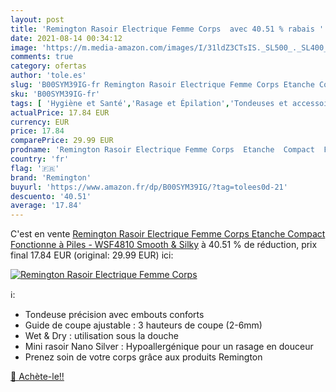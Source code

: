 ```yaml
---
layout: post
title: 'Remington Rasoir Electrique Femme Corps  avec 40.51 % rabais '
date: 2021-08-14 00:34:12
image: 'https://m.media-amazon.com/images/I/31ldZ3CTsIS._SL500_._SL400_.jpg'
comments: true
category: ofertas
author: 'tole.es'
slug: 'B00SYM39IG-fr Remington Rasoir Electrique Femme Corps Etanche Compact...'
sku: 'B00SYM39IG-fr'
tags: [ 'Hygiène et Santé','Rasage et Épilation','Tondeuses et accessoires','Tondeuses femme','remington', ]
actualPrice: 17.84 EUR
currency: EUR
price: 17.84
comparePrice: 29.99 EUR
prodname: 'Remington Rasoir Electrique Femme Corps  Etanche  Compact  Fonctionne à Piles - WSF4810 Smooth & Silky'
country: 'fr'
flag: '🇫🇷'
brand: 'Remington'
buyurl: 'https://www.amazon.fr/dp/B00SYM39IG/?tag=tolees0d-21'
descuento: '40.51'
average: '17.84'
---
```


C'est en vente [Remington Rasoir Electrique Femme Corps  Etanche  Compact  Fonctionne à Piles - WSF4810 Smooth & Silky](https://www.amazon.fr/dp/B00SYM39IG/?tag=tolees0d-21)  à  40.51 % de réduction, prix final  17.84 EUR (original: 29.99 EUR) ici:

[![Remington Rasoir Electrique Femme Corps ](https://m.media-amazon.com/images/I/31ldZ3CTsIS._SL500_._SL400_.jpg)](https://www.amazon.fr/dp/B00SYM39IG/?tag=tolees0d-21)

ℹ️:

- Tondeuse précision avec embouts conforts
- Guide de coupe ajustable : 3 hauteurs de coupe (2-6mm)
- Wet & Dry : utilisation sous la douche
- Mini rasoir Nano Silver : Hypoallergénique pour un rasage en douceur
- Prenez soin de votre corps grâce aux produits Remington

[🛒 Achète-le!!](https://www.amazon.fr/dp/B00SYM39IG/?tag=tolees0d-21)
